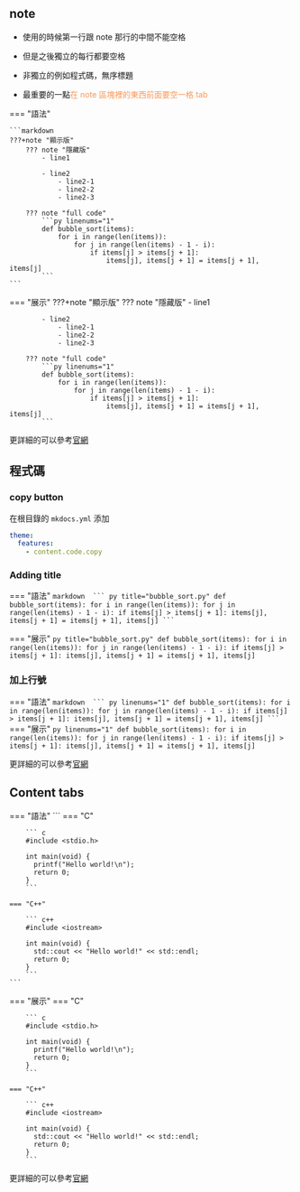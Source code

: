 ## note
- 使用的時候第一行跟 note 那行的中間不能空格

- 但是之後獨立的每行都要空格

- 非獨立的例如程式碼，無序標題

- 最重要的一點<font color="#FA9654">在 note 區塊裡的東西前面要空一格 tab</font>

  
  

=== "語法"
	
    ```markdown
    ???+note "顯示版"
        ??? note "隱藏版"
            - line1
    
            - line2
                - line2-1
                - line2-2
                - line2-3
    
        ??? note "full code" 
            ```py linenums="1"
            def bubble_sort(items):
            	for i in range(len(items)):
                	for j in range(len(items) - 1 - i):
                        if items[j] > items[j + 1]:
                            items[j], items[j + 1] = items[j + 1], items[j]
            ```
    ```


=== "展示"
	???+note "顯示版"
        ??? note "隱藏版"
            - line1
    
            - line2
                - line2-1
                - line2-2
                - line2-3
    
        ??? note "full code" 
            ```py linenums="1"
            def bubble_sort(items):
            	for i in range(len(items)):
                	for j in range(len(items) - 1 - i):
                        if items[j] > items[j + 1]:
                            items[j], items[j + 1] = items[j + 1], items[j]
            ```

更詳細的可以參考[官網](https://squidfunk.github.io/mkdocs-material/reference/admonitions/#inline)
## 程式碼

### copy button
在根目錄的 `mkdocs.yml` 添加

``` yaml linenums="1"
theme:
  features:
    - content.code.copy
```

### Adding title

=== "語法"
	```` markdown 
    ``` py title="bubble_sort.py"
    def bubble_sort(items):
        for i in range(len(items)):
            for j in range(len(items) - 1 - i):
                if items[j] > items[j + 1]:
                    items[j], items[j + 1] = items[j + 1], items[j]
    ```
    ````

=== "展示"
	``` py title="bubble_sort.py"
    def bubble_sort(items):
        for i in range(len(items)):
            for j in range(len(items) - 1 - i):
                if items[j] > items[j + 1]:
                    items[j], items[j + 1] = items[j + 1], items[j]
	```
	
### 加上行號

=== "語法"
	```` markdown 
    ``` py linenums="1"
    def bubble_sort(items):
        for i in range(len(items)):
            for j in range(len(items) - 1 - i):
                if items[j] > items[j + 1]:
                    items[j], items[j + 1] = items[j + 1], items[j]
    ```
    ````
=== "展示"
	``` py linenums="1"
    def bubble_sort(items):
        for i in range(len(items)):
            for j in range(len(items) - 1 - i):
                if items[j] > items[j + 1]:
                    items[j], items[j + 1] = items[j + 1], items[j]
    ```



更詳細的可以參考[官網](https://squidfunk.github.io/mkdocs-material/reference/code-blocks/)

## Content tabs

=== "語法"
    ``` 
    === "C"

        ``` c
        #include <stdio.h>
    
        int main(void) {
          printf("Hello world!\n");
          return 0;
        }
        ```
    
    === "C++"
    
        ``` c++
        #include <iostream>
    
        int main(void) {
          std::cout << "Hello world!" << std::endl;
          return 0;
        }
        ```
    ```

=== "展示"
    === "C"

        ``` c
        #include <stdio.h>
    
        int main(void) {
          printf("Hello world!\n");
          return 0;
        }
        ```
    
    === "C++"
    
        ``` c++
        #include <iostream>
    
        int main(void) {
          std::cout << "Hello world!" << std::endl;
          return 0;
        }
        ```



更詳細的可以參考[官網](https://squidfunk.github.io/mkdocs-material/reference/content-tabs/)